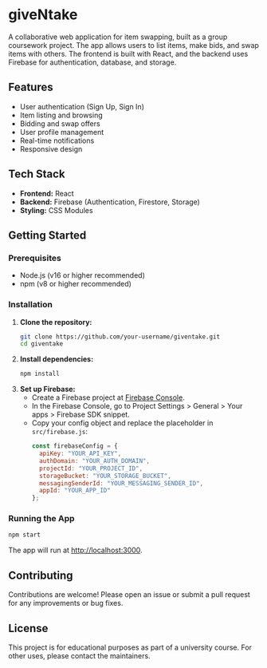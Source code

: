 # giveNtake

A collaborative web application for item swapping, built as a group coursework project. The app allows users to list items, make bids, and swap items with others. The frontend is built with React, and the backend uses Firebase for authentication, database, and storage.

## Features
- User authentication (Sign Up, Sign In)
- Item listing and browsing
- Bidding and swap offers
- User profile management
- Real-time notifications
- Responsive design

## Tech Stack
- **Frontend:** React
- **Backend:** Firebase (Authentication, Firestore, Storage)
- **Styling:** CSS Modules

## Getting Started

### Prerequisites
- Node.js (v16 or higher recommended)
- npm (v8 or higher recommended)

### Installation
1. **Clone the repository:**
   ```bash
   git clone https://github.com/your-username/giventake.git
   cd giventake
   ```
2. **Install dependencies:**
   ```bash
   npm install
   ```
3. **Set up Firebase:**
   - Create a Firebase project at [Firebase Console](https://console.firebase.google.com/).
   - In the Firebase Console, go to Project Settings > General > Your apps > Firebase SDK snippet.
   - Copy your config object and replace the placeholder in `src/firebase.js`:
     ```js
     const firebaseConfig = {
       apiKey: "YOUR_API_KEY",
       authDomain: "YOUR_AUTH_DOMAIN",
       projectId: "YOUR_PROJECT_ID",
       storageBucket: "YOUR_STORAGE_BUCKET",
       messagingSenderId: "YOUR_MESSAGING_SENDER_ID",
       appId: "YOUR_APP_ID"
     };
     ```

### Running the App
```bash
npm start
```
The app will run at [http://localhost:3000](http://localhost:3000).

## Contributing
Contributions are welcome! Please open an issue or submit a pull request for any improvements or bug fixes.

## License
This project is for educational purposes as part of a university course. For other uses, please contact the maintainers.
